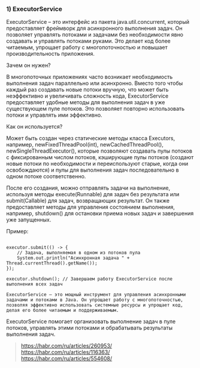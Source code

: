 ### 1) ExecutorService
ExecutorService – это интерфейс из пакета java.util.concurrent, который предоставляет фреймворк для асинхронного выполнения задач. Он позволяет управлять потоками и задачами без необходимости явно создавать и управлять потоками руками. Это делает код более читаемым, упрощает работу с многопоточностью и повышает производительность приложения.

Зачем он нужен?

В многопоточных приложениях часто возникает необходимость выполнения задач параллельно или асинхронно. Вместо того чтобы каждый раз создавать новые потоки вручную, что может быть неэффективно и увеличивать сложность кода, ExecutorService предоставляет удобные методы для выполнения задач в уже существующем пуле потоков. Это позволяет повторно использовать потоки и управлять ими эффективно.

Как он используется?

Может быть создан через статические методы класса Executors, например, newFixedThreadPool(int), newCachedThreadPool(), newSingleThreadExecutor(), которые позволяют создавать пулы потоков с фиксированным числом потоков, кэширующие пулы потоков (создают новые потоки по необходимости и переиспользуют старые, когда они освобождаются) и пулы для выполнения задач последовательно в одном потоке соответственно.

После его создания, можно отправлять задачи на выполнение, используя методы execute(Runnable) для задач без результата или submit(Callable<T>) для задач, возвращающих результат. Он также предоставляет методы для управления состоянием выполнения, например, shutdown() для остановки приема новых задач и завершения уже запущенных.

Пример:
``` ExecutorService executor = Executors.newFixedThreadPool(10); // Создаем пул из 10 потоков

executor.submit(() -> {
    // Задача, выполняемая в одном из потоков пула
    System.out.println("Асинхронная задача " + Thread.currentThread().getName());
});

executor.shutdown(); // Завершаем работу ExecutorService после выполнения всех задач

ExecutorService – это мощный инструмент для управления асинхронными задачами и потоками в Java. Он упрощает работу с многопоточностью, позволяя эффективно использовать системные ресурсы и упрощает код, делая его более читаемым и поддерживаемым.
```
ExecutorService помогает организовать выполнение задач в пуле потоков, управлять этими потоками и обрабатывать результаты выполнения задач.

> https://habr.com/ru/articles/260953/    
> https://habr.com/ru/articles/116363/  
> https://habr.com/ru/articles/554608/